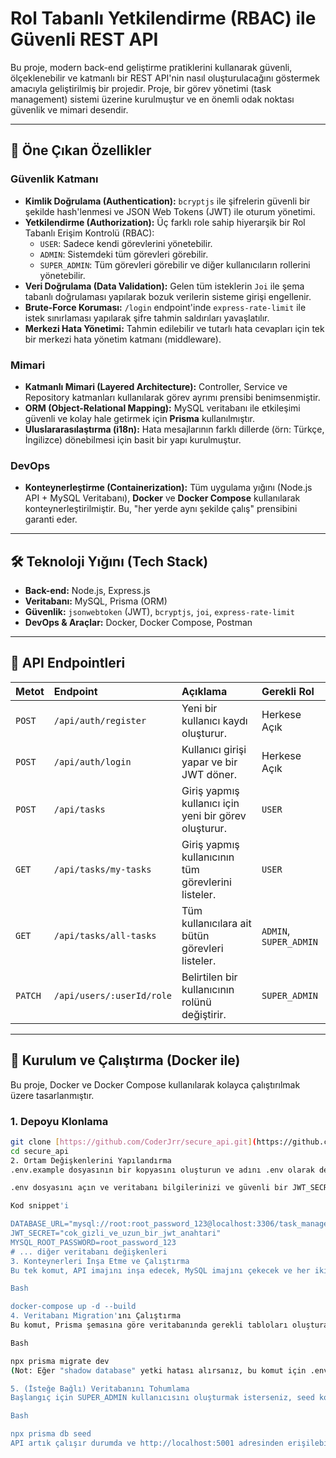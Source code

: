 # Rol Tabanlı Yetkilendirme (RBAC) ile Güvenli REST API

Bu proje, modern back-end geliştirme pratiklerini kullanarak güvenli, ölçeklenebilir ve katmanlı bir REST API'nin nasıl oluşturulacağını göstermek amacıyla geliştirilmiş bir projedir.
Proje, bir görev yönetimi (task management) sistemi üzerine kurulmuştur ve en önemli odak noktası güvenlik ve mimari desendir.

---

## 🚀 Öne Çıkan Özellikler

### Güvenlik Katmanı
- **Kimlik Doğrulama (Authentication):** `bcryptjs` ile şifrelerin güvenli bir şekilde hash'lenmesi ve JSON Web Tokens (JWT) ile oturum yönetimi.
- **Yetkilendirme (Authorization):** Üç farklı role sahip hiyerarşik bir Rol Tabanlı Erişim Kontrolü (RBAC):
    - `USER`: Sadece kendi görevlerini yönetebilir.
    - `ADMIN`: Sistemdeki tüm görevleri görebilir.
    - `SUPER_ADMIN`: Tüm görevleri görebilir ve diğer kullanıcıların rollerini yönetebilir.
- **Veri Doğrulama (Data Validation):** Gelen tüm isteklerin `Joi` ile şema tabanlı doğrulaması yapılarak bozuk verilerin sisteme girişi engellenir.
- **Brute-Force Koruması:** `/login` endpoint'inde `express-rate-limit` ile istek sınırlaması yapılarak şifre tahmin saldırıları yavaşlatılır.
- **Merkezi Hata Yönetimi:** Tahmin edilebilir ve tutarlı hata cevapları için tek bir merkezi hata yönetim katmanı (middleware).

### Mimari
- **Katmanlı Mimari (Layered Architecture):** Controller, Service ve Repository katmanları kullanılarak görev ayrımı prensibi benimsenmiştir.
- **ORM (Object-Relational Mapping):** MySQL veritabanı ile etkileşimi güvenli ve kolay hale getirmek için **Prisma** kullanılmıştır.
- **Uluslararasılaştırma (i18n):** Hata mesajlarının farklı dillerde (örn: Türkçe, İngilizce) dönebilmesi için basit bir yapı kurulmuştur.

### DevOps
- **Konteynerleştirme (Containerization):** Tüm uygulama yığını (Node.js API + MySQL Veritabanı), **Docker** ve **Docker Compose** kullanılarak konteynerleştirilmiştir. Bu, "her yerde aynı şekilde çalış" prensibini garanti eder.

---

## 🛠️ Teknoloji Yığını (Tech Stack)

- **Back-end:** Node.js, Express.js
- **Veritabanı:** MySQL, Prisma (ORM)
- **Güvenlik:** `jsonwebtoken` (JWT), `bcryptjs`, `joi`, `express-rate-limit`
- **DevOps & Araçlar:** Docker, Docker Compose, Postman

---

## 📖 API Endpointleri

| Metot | Endpoint | Açıklama | Gerekli Rol |
| :--- | :--- | :--- | :--- |
| `POST` | `/api/auth/register` | Yeni bir kullanıcı kaydı oluşturur. | Herkese Açık |
| `POST` | `/api/auth/login` | Kullanıcı girişi yapar ve bir JWT döner. | Herkese Açık |
| `POST` | `/api/tasks` | Giriş yapmış kullanıcı için yeni bir görev oluşturur. | `USER` |
| `GET` | `/api/tasks/my-tasks` | Giriş yapmış kullanıcının tüm görevlerini listeler. | `USER` |
| `GET` | `/api/tasks/all-tasks`| Tüm kullanıcılara ait bütün görevleri listeler. | `ADMIN`, `SUPER_ADMIN` |
| `PATCH`| `/api/users/:userId/role`| Belirtilen bir kullanıcının rolünü değiştirir. | `SUPER_ADMIN` |

---

## 🔧 Kurulum ve Çalıştırma (Docker ile)

Bu proje, Docker ve Docker Compose kullanılarak kolayca çalıştırılmak üzere tasarlanmıştır.

### 1. Depoyu Klonlama
```bash
git clone [https://github.com/CoderJrr/secure_api.git](https://github.com/CoderJrr/secure_api.git)
cd secure_api
2. Ortam Değişkenlerini Yapılandırma
.env.example dosyasının bir kopyasını oluşturun ve adını .env olarak değiştirin.

.env dosyasını açın ve veritabanı bilgilerinizi ve güvenli bir JWT_SECRET anahtarı girin.

Kod snippet'i

DATABASE_URL="mysql://root:root_password_123@localhost:3306/task_manager_db"
JWT_SECRET="cok_gizli_ve_uzun_bir_jwt_anahtari"
MYSQL_ROOT_PASSWORD=root_password_123
# ... diğer veritabanı değişkenleri
3. Konteynerleri İnşa Etme ve Çalıştırma
Bu tek komut, API imajını inşa edecek, MySQL imajını çekecek ve her iki servisi de başlatacaktır.

Bash

docker-compose up -d --build
4. Veritabanı Migration'ını Çalıştırma
Bu komut, Prisma şemasına göre veritabanında gerekli tabloları oluşturacaktır.

Bash

npx prisma migrate dev
(Not: Eğer "shadow database" yetki hatası alırsanız, bu komut için .env dosyanızdaki DATABASE_URL'i geçici olarak root kullanıcısını kullanacak şekilde değiştirmeniz gerekebilir.)

5. (İsteğe Bağlı) Veritabanını Tohumlama
Başlangıç için SUPER_ADMIN kullanıcısını oluşturmak isterseniz, seed komutunu çalıştırın:

Bash

npx prisma db seed
API artık çalışır durumda ve http://localhost:5001 adresinden erişilebilir. Postman gibi bir araçla yukarıda listelenen endpoint'leri test edebilirsiniz.
